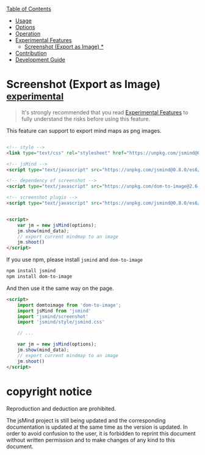 [Table of Contents](index.md)

* [Usage](1.usage.md)
* [Options](2.options.md)
* [Operation](3.operation.md)
* [Experimental Features](experimental-features.md)
  * [Screenshot (Export as Image) *](plugin-screenshot.md)
* [Contribution](4.contribution.md)
* [Development Guide](5.development.md)

Screenshot (Export as Image) <sup>[experimental](experimental-features.md)</sup>
===

> It's strongly recommended that you read [Experimental Features](experimental-features.md) to fully understand the risks before using this feature.

This feature can support to export mind maps as png images.

```html

<!-- style -->
<link type="text/css" rel="stylesheet" href="https://unpkg.com/jsmind@0.8.0/style/jsmind.css" />

<!-- jsMind -->
<script type="text/javascript" src="https://unpkg.com/jsmind@0.8.0/es6/jsmind.js"></script>

<!-- dependency of screenshot -->
<script type="text/javascript" src="https://unpkg.com/dom-to-image@2.6.0/dist/dom-to-image.min.js" ></script>

<!-- screenshot plugin -->
<script type="text/javascript" src="https://unpkg.com/jsmind@0.8.0/es6/jsmind.screenshot.js"></script>


<script>
    var jm = new jsMind(options);
    jm.show(mind_data);
    // export current mindmap to an image
    jm.shoot()
</script>

```

If you use npm, please install `jsmind` and `dom-to-image`

```bash
npm install jsmind
npm install dom-to-image
```

And then use it the same way on the page.

```html
<script>
    import domtoimage from 'dom-to-image';
    import jsMind from 'jsmind'
    import 'jsmind/screenshot'
    import 'jsmind/style/jsmind.css'

    // ...

    var jm = new jsMind(options);
    jm.show(mind_data);
    // export current mindmap to an image
    jm.shoot()
</script>
```

copyright notice
===

Reproduction and deduction are prohibited.

The jsMind project is still being updated and the corresponding documentation is updated at the same time as the version is updated. In order to avoid confusion to the user, it is forbidden to reprint this document without written permission and to make changes of any kind to this document.
